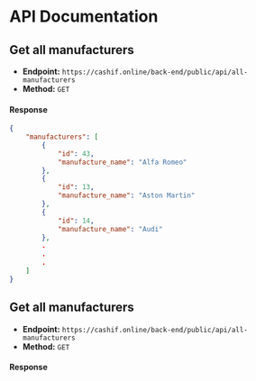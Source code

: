 # API Documentation

## Get all manufacturers

- **Endpoint:** `https://cashif.online/back-end/public/api/all-manufacturers`
- **Method:** `GET`


#### Response

```json
{
    "manufacturers": [
        {
            "id": 43,
            "manufacture_name": "Alfa Romeo"
        },
        {
            "id": 13,
            "manufacture_name": "Aston Martin"
        },
        {
            "id": 14,
            "manufacture_name": "Audi"
        },
        .
        .
        .
    ]
}
```

## Get all manufacturers

- **Endpoint:** `https://cashif.online/back-end/public/api/all-manufacturers`
- **Method:** `GET`


#### Response

